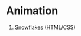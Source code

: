 # Animation

1. <a href="https://magdry.github.io/Animations/Snowflakes/index.html">Snowflakes</a> (HTML/CSS)



